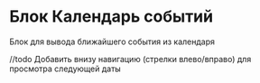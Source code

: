 # Блок Календарь событий

Блок для вывода ближайшего события из календаря

//todo Добавить внизу навигацию (стрелки влево/вправо) для просмотра следующей даты
